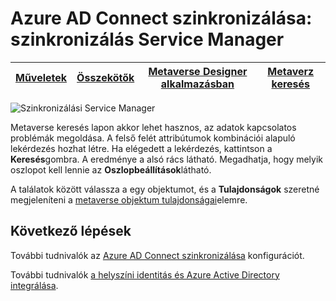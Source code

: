 <properties
    pageTitle="Azure AD Connect szinkronizálása: szinkronizálás szolgáltatáskezelő felhasználói felület |} Microsoft Azure"
    description="Azure AD Connect Metaverse keresés lapon a szinkronizálás szolgáltatáskezelő megértése"
    services="active-directory"
    documentationCenter=""
    authors="andkjell"
    manager="femila"
    editor=""/>

<tags
    ms.service="active-directory"
    ms.workload="identity"
    ms.tgt_pltfrm="na"
    ms.devlang="na"
    ms.topic="article"
    ms.date="09/07/2016"
    ms.author="billmath"/>


# <a name="azure-ad-connect-sync-synchronization-service-manager"></a>Azure AD Connect szinkronizálása: szinkronizálás Service Manager

[Műveletek](active-directory-aadconnectsync-service-manager-ui-operations.md) | [Összekötők](active-directory-aadconnectsync-service-manager-ui-connectors.md) | [Metaverse Designer alkalmazásban](active-directory-aadconnectsync-service-manager-ui-mvdesigner.md) | [Metaverz keresés](active-directory-aadconnectsync-service-manager-ui-mvsearch.md)
--- | --- | --- | ---

![Szinkronizálási Service Manager](./media/active-directory-aadconnectsync-service-manager-ui/mvsearch.png)

Metaverse keresés lapon akkor lehet hasznos, az adatok kapcsolatos problémák megoldása. A felső felét attribútumok kombinációi alapuló lekérdezés hozhat létre. Ha elégedett a lekérdezés, kattintson a **Keresés**gombra. A eredménye a alsó rács látható. Megadhatja, hogy melyik oszlopot kell lennie az **Oszlopbeállítások**látható.

A találatok között válassza a egy objektumot, és a **Tulajdonságok** szeretné megjeleníteni a [metaverse objektum tulajdonságai](active-directory-aadconnectsync-service-manager-ui-connectors.md#metaverse-object-properties)elemre.

## <a name="next-steps"></a>Következő lépések
További tudnivalók az [Azure AD Connect szinkronizálása](active-directory-aadconnectsync-whatis.md) konfigurációt.

További tudnivalók [a helyszíni identitás és Azure Active Directory integrálása](active-directory-aadconnect.md).
